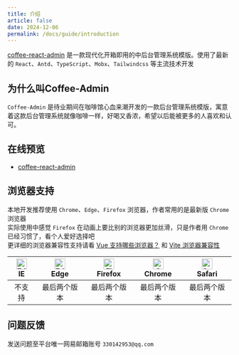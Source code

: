 ```yaml
---
title: 介绍
article: false
date: 2024-12-06
permalink: /docs/guide/introduction
---
```


[coffee-react-admin](https://github.com/bestycw/react-admin-antd) 是一款现代化开箱即用的中后台管理系统模版。使用了最新的 `React`、`Antd`、`TypeScript`、`Mobx`、`Tailwindcss` 等主流技术开发

## 为什么叫Coffee-Admin
`Coffee-Admin` 是待业期间在咖啡馆心血来潮开发的一款后台管理系统模版，寓意着这款后台管理系统就像咖啡一样，好喝又香浓，希望以后能被更多的人喜欢和认可。


## 在线预览

- [coffee-react-admin](https://bestycw.github.io/react-admin-antd/#/)


## 浏览器支持

本地开发推荐使用 `Chrome`、`Edge`、`Firefox` 浏览器，作者常用的是最新版 `Chrome` 浏览器  
实际使用中感觉 `Firefox` 在动画上要比别的浏览器更加丝滑，只是作者用 `Chrome` 已经习惯了，看个人爱好选择吧  
更详细的浏览器兼容性支持请看 [Vue 支持哪些浏览器？](https://cn.vuejs.org/about/faq.html#what-browsers-does-vue-support) 和 [Vite 浏览器兼容性](https://cn.vitejs.dev/guide/build#browser-compatibility)

| [<img :src="$withBase('/img/support/edge_48x48.png')" alt=" Edge" width="24px" height="24px" />](http://godban.github.io/browsers-support-badges/)</br>IE | [<img :src="$withBase('/img/support/edge_48x48.png')" alt=" Edge" width="24px" height="24px" />](http://godban.github.io/browsers-support-badges/)</br>Edge | [<img :src="$withBase('/img/support/firefox_48x48.png')" alt="Firefox" width="24px" height="24px" />](http://godban.github.io/browsers-support-badges/)</br>Firefox | [<img :src="$withBase('/img/support/chrome_48x48.png')" alt="Chrome" width="24px" height="24px" />](http://godban.github.io/browsers-support-badges/)</br>Chrome | [<img :src="$withBase('/img/support/safari_48x48.png')" alt="Safari" width="24px" height="24px" />](http://godban.github.io/browsers-support-badges/)</br>Safari |
| :-------------------------------------------------------------------------------------------------------------------------------------------------------: | :---------------------------------------------------------------------------------------------------------------------------------------------------------: | :-----------------------------------------------------------------------------------------------------------------------------------------------------------------: | :--------------------------------------------------------------------------------------------------------------------------------------------------------------: | :--------------------------------------------------------------------------------------------------------------------------------------------------------------: |
|                                                                          不支持                                                                           |                                                                        最后两个版本                                                                         |                                                                            最后两个版本                                                                             |                                                                           最后两个版本                                                                           |                                                                           最后两个版本                                                                           |



## 问题反馈

发送问题至平台唯一网易邮箱账号 `330142953@qq.com`
